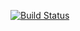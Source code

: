[![Build Status](https://travis-ci.org/tokko/EventTasks.svg)](https://travis-ci.org/tokko/EventTasks)
